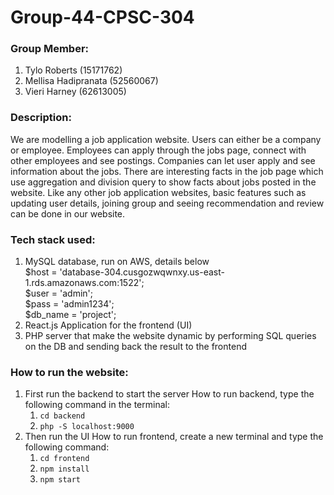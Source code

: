 # Group-44-CPSC-304
### Group Member:
1. Tylo Roberts (15171762)
2. Mellisa Hadipranata (52560067)
3. Vieri Harney (62613005)

### Description: 
We are modelling a job application website. Users can either be a company or employee. Employees can apply through the jobs page, connect with other employees and see postings. Companies can let user apply and see information about the jobs. There are interesting facts in the job page which use aggregation and division query to show facts about jobs posted in the website. Like any other job application websites, basic features such as updating user details, joining group and seeing recommendation and review can be done in our website.

### Tech stack used:
1. MySQL database, run on AWS, details below  
    $host = 'database-304.cusgozwqwnxy.us-east-1.rds.amazonaws.com:1522';  
    $user = 'admin';  
    $pass = 'admin1234';  
    $db_name = 'project';  
2. React.js Application for the frontend  (UI)
3. PHP server that make the website dynamic by performing SQL queries on the DB and sending back the result to the frontend

### How to run the website: 
1. First run the backend to start the server
    How to run backend, type the following command in the terminal:
    1. `cd backend`
    2. `php -S localhost:9000`
2. Then run the UI
    How to run frontend, create a new terminal and type the following command:
    1. `cd frontend`
    2. `npm install`
    3. `npm start`